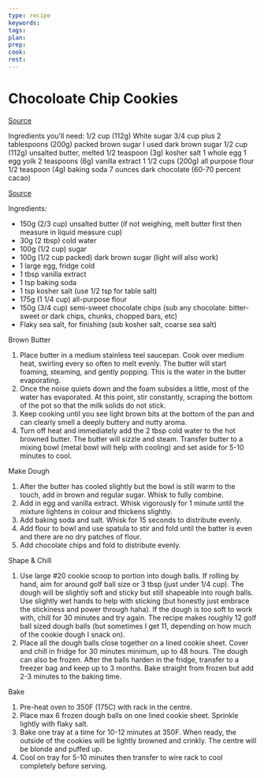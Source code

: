 ```yaml
---
type: recipe
keywords:
tags:
plan:
prep:
cook:
rest:
---
```


# Chocoloate Chip Cookies

[Source](https://youtu.be/wyuec0PPz68?si=ESWdlbQ4SwpI3RIA)

Ingredients you'll need:
1/2 cup (112g) White sugar
3/4 cup plus 2 tablespoons (200g) packed brown sugar I used dark brown sugar
1/2 cup (112g) unsalted butter, melted
1/2 teaspoon (3g) kosher salt
1 whole egg
1 egg yolk
2 teaspoons (6g) vanilla extract
1 1/2 cups (200g)  all purpose flour
1/2 teaspoon (4g) baking soda
7 ounces dark chocolate (60-70 percent cacao)

[Source](https://youtu.be/qsMEKFzRaRM?si=4C6qSPgQk0oXqyjl)

Ingredients:
- 150g (2/3 cup) unsalted butter (if not weighing, melt butter first then measure in liquid measure cup)
- 30g (2 tbsp) cold water
- 100g (1/2 cup) sugar
- 100g (1/2 cup packed) dark brown sugar (light will also work)
- 1 large egg, fridge cold
- 1 tbsp vanilla extract
- 1 tsp baking soda
- 1 tsp kosher salt (use 1/2 tsp for table salt)
- 175g (1 1/4 cup) all-purpose flour
- 150g (3/4 cup) semi-sweet chocolate chips (sub any chocolate: bitter-sweet or dark chips, chunks, chopped bars, etc)
- Flaky sea salt, for finishing (sub kosher salt, coarse sea salt)

Brown Butter
1. Place butter in a medium stainless teel saucepan. Cook over medium heat, swirling every so often to melt evenly. The butter will start foaming, steaming, and gently popping. This is the water in the butter evaporating.
2. Once the noise quiets down and the foam subsides a little, most of the water has evaporated. At this point, stir constantly, scraping the bottom of the pot so that the milk solids do not stick. 
3. Keep cooking until you see light brown bits at the bottom of the pan and can clearly smell a deeply buttery and nutty aroma.
4. Turn off heat and immediately add the 2 tbsp cold water to the hot browned butter. The butter will sizzle and steam. Transfer butter to a mixing bowl (metal bowl will help with cooling) and set aside for 5-10 minutes to cool. 

Make Dough
1. After the butter has cooled slightly but the bowl is still warm to the touch, add in brown and regular sugar. Whisk to fully combine.
2. Add in egg and vanilla extract. Whisk vigorously for 1 minute until the mixture lightens in colour and thickens slightly.
3. Add baking soda and salt. Whisk for 15 seconds to distribute evenly.
4. Add flour to bowl and use spatula to stir and fold until the batter is even and there are no dry patches of flour.
5. Add chocolate chips and fold to distribute evenly.

Shape & Chill
1. Use large #20 cookie scoop to portion into dough balls. If rolling by hand, aim for around golf ball size or 3 tbsp (just under 1/4 cup). The dough will be slightly soft and sticky but still shapeable into rough balls. Use slightly wet hands to help with sticking (but honestly just embrace the stickiness and power through haha). If the dough is too soft to work with, chill for 30 minutes and try again. The recipe makes roughly 12 golf ball sized dough balls (but sometimes I get 11, depending on how much of the cookie dough I snack on).
2. Place all the dough balls close together on a lined cookie sheet. Cover and chill in fridge for 30 minutes minimum, up to 48 hours. The dough can also be frozen. After the balls harden in the fridge, transfer to a freezer bag and keep up to 3 months. Bake straight from frozen but add 2-3 minutes to the baking time.

Bake
1. Pre-heat oven to 350F (175C) with rack in the centre.
2. Place max 6 frozen dough balls on one lined cookie sheet. Sprinkle lightly with flaky salt.
3. Bake one tray at a time for 10-12 minutes at 350F. When ready, the outside of the cookies will be lightly browned and crinkly. The centre will be blonde and puffed up.
4. Cool on tray for 5-10 minutes then transfer to wire rack to cool completely before serving.